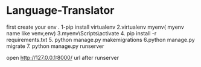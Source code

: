 # Language-Translator
first create your env .
1-pip install virtualenv 
2.virtualenv myenv( myenv name like venv,env)
3.myenv\Scripts\activate
4. pip install -r requirements.txt
5. python manage.py makemigrations
6.python manage.py migrate
7. python manage.py runserver

open http://127.0.0.1:8000/ url after runserver

